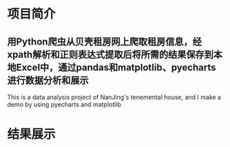# 项目简介
## 用Python爬虫从贝壳租房网上爬取租房信息，经xpath解析和正则表达式提取后将所需的结果保存到本地Excel中，通过pandas和matplotlib、pyecharts进行数据分析和展示
This is a data analysis project of NanJing's tenemental house, and I make a  demo by using pyecharts and matplotlib

# 结果展示
